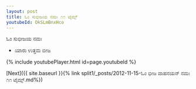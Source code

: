 ```yaml
---
layout: post
title: ಓಂ ಸುಭೀಜಯ ನಮಃ ೧೧ ಟೈಮ್ಸ್
youtubeId: OkSLmBnxHco
---
```

 
 
 ಓಂ ಸುಭೀಜಯ ನಮಃ  
 
 -  ಯಾರು ಉತ್ತಮ ಬೀಜ 
 
  
 
  
 
 
 
 
 
 


{% include youtubePlayer.html id=page.youtubeId %}
 
[Next]({{ site.baseurl }}{% link  split1/_posts/2012-11-15-ಓಂ ಭೀಜ ವಾಹನಯನ್ ನಮಃ ೧೧ ಟೈಮ್ಸ್.md%})
 
